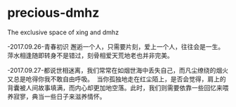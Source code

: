 # precious-dmhz
The exclusive space of xing and dmhz

-2017.09.26-青春初识  邂逅一个人，只需要片刻，爱上一个人，往往会是一生。萍水相逢随即转身不是错过，刻骨相爱天荒地老也并非完美。

-2017.09.27-都说世相迷离，我们常常在如烟世海中丢失自己，而凡尘缭绕的烟火又总是呛得你我不敢自由呼吸。  当你孤独地走在红尘陌上，是否会觉得，肩上的背囊被人间故事填满，而内心却更加地空落。此时，我们则需要依靠一些回忆来喂养寂寥，典当一些日子来滋养情怀。
